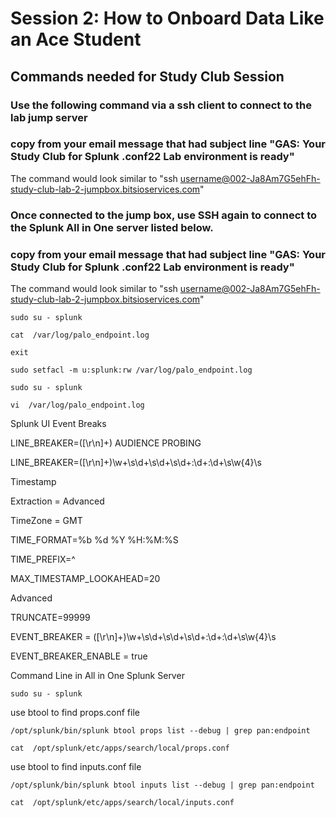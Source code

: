 # Session 2: How to Onboard Data Like an Ace Student

## Commands needed for Study Club Session

### Use the following command via a ssh client to connect to the lab jump server
### copy from your email message that had subject line "GAS: Your Study Club for Splunk .conf22 Lab environment is ready"

The command would look similar to "ssh username@002-Ja8Am7G5ehFh-study-club-lab-2-jumpbox.bitsioservices.com"

### Once connected to the jump box, use SSH again to connect to the Splunk All in One server listed below.

### copy from your email message that had subject line "GAS: Your Study Club for Splunk .conf22 Lab environment is ready"

The command would look similar to "ssh username@002-Ja8Am7G5ehFh-study-club-lab-2-jumpbox.bitsioservices.com"
```
sudo su - splunk 
```
```
cat  /var/log/palo_endpoint.log
```
```
exit
```
```
sudo setfacl -m u:splunk:rw /var/log/palo_endpoint.log
```
```
sudo su - splunk 
```
```
vi  /var/log/palo_endpoint.log
```

Splunk UI
Event Breaks

LINE_BREAKER=([\r\n]+) AUDIENCE PROBING

LINE_BREAKER=([\r\n]+)\w+\s\d+\s\d+\s\d+:\d+:\d+\s\w{4}\s

Timestamp

Extraction = Advanced

TimeZone = GMT

TIME_FORMAT=%b %d %Y %H:%M:%S

TIME_PREFIX=^

MAX_TIMESTAMP_LOOKAHEAD=20

Advanced

TRUNCATE=99999

EVENT_BREAKER = ([\r\n]+)\w+\s\d+\s\d+\s\d+:\d+:\d+\s\w{4}\s

EVENT_BREAKER_ENABLE = true


Command Line in All in One Splunk Server
```
sudo su - splunk 
```
use btool to find props.conf file 
```
/opt/splunk/bin/splunk btool props list --debug | grep pan:endpoint
```
```
cat  /opt/splunk/etc/apps/search/local/props.conf
```

use btool to find inputs.conf file 
```
/opt/splunk/bin/splunk btool inputs list --debug | grep pan:endpoint
```
```
cat  /opt/splunk/etc/apps/search/local/inputs.conf
```
